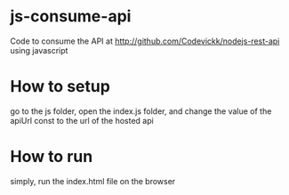 # js-consume-api
Code to consume the API at http://github.com/Codevickk/nodejs-rest-api using javascript

# How to setup
go to the js folder, open the index.js folder, and change the value of the apiUrl const to the url of the hosted api

# How to run 
simply, run the index.html file on the browser
